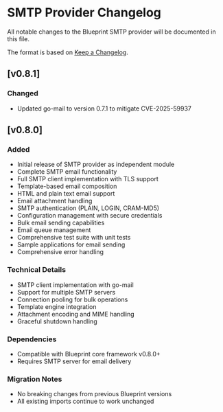 # SMTP Provider Changelog

All notable changes to the Blueprint SMTP provider will be documented in this file.

The format is based on [Keep a Changelog](https://keepachangelog.com/en/1.0.0/).

## [v0.8.1]

### Changed
- Updated go-mail to version 0.7.1 to mitigate CVE-2025-59937


## [v0.8.0]

### Added
- Initial release of SMTP provider as independent module
- Complete SMTP email functionality
- Full SMTP client implementation with TLS support
- Template-based email composition
- HTML and plain text email support
- Email attachment handling
- SMTP authentication (PLAIN, LOGIN, CRAM-MD5)
- Configuration management with secure credentials
- Bulk email sending capabilities
- Email queue management
- Comprehensive test suite with unit tests
- Sample applications for email sending
- Comprehensive error handling

### Technical Details
- SMTP client implementation with go-mail
- Support for multiple SMTP servers
- Connection pooling for bulk operations
- Template engine integration
- Attachment encoding and MIME handling
- Graceful shutdown handling

### Dependencies
- Compatible with Blueprint core framework v0.8.0+
- Requires SMTP server for email delivery

### Migration Notes
- No breaking changes from previous Blueprint versions
- All existing imports continue to work unchanged
